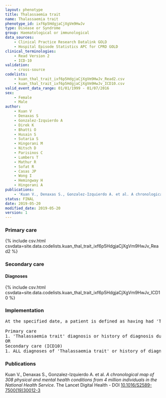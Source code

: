 ```yaml
---
layout: phenotype
title: Thalassaemia trait
name: Thalassaemia trait
phenotype_id: ixf6p5HdgjaCjXgVm9HwJv 
type: Disease or Syndrome
group: Haematological or immunological
data_sources: 
    - Clinical Practice Research Datalink GOLD
    - Hospital Episode Statistics APC for CPRD GOLD
clinical_terminologies: 
    - Read Version 2
    - ICD-10
validation: 
    - cross-source
codelists: 
    - kuan_thal_trait_ixf6p5HdgjaCjXgVm9HwJv_Read2.csv
    - kuan_thal_trait_ixf6p5HdgjaCjXgVm9HwJv_ICD10.csv
valid_event_data_range: 01/01/1999 - 01/07/2016
sex: 
    - Female
    - Male
author: 
    - Kuan V
    - Denaxas S
    - Gonzalez-Izquierdo A
    - Direk K
    - Bhatti O
    - Husain S
    - Sutaria S
    - Hingorani M
    - Nitsch D
    - Parisinos C
    - Lumbers T
    - Mathur R
    - Sofat R
    - Casas JP
    - Wong I
    - Hemingway H
    - Hingorani A
publications: 
    - 'Kuan V., Denaxas S., Gonzalez-Izquierdo A. et al. A chronological map of 308 physical and mental health conditions from 4 million individuals in the National Health Service. The Lancet Digital Health - DOI: 10.1016/S2589-7500(19)30012-3' 
status: FINAL
date: 2019-05-20
modified_date: 2019-05-20
version: 1
---
```

### Primary care 
{% include csv.html csvdata=site.data.codelists.kuan_thal_trait_ixf6p5HdgjaCjXgVm9HwJv_Read2 %}
### Secondary care 
#### Diagnoses 
{% include csv.html csvdata=site.data.codelists.kuan_thal_trait_ixf6p5HdgjaCjXgVm9HwJv_ICD10 %}
### Implementation 
<pre>At the specified date, a patient is defined as having had 'Thalassaemia trait' IF they meet the criteria for any of the following on or before the specified date. The earliest date on which the individual meets any of the following criteria on or before the specified date is defined as the first event date:

Primary care
1. 'Thalassaemia trait' diagnosis or history of diagnosis during a consultation 
OR
Secondary care (ICD10)
1. ALL diagnoses of 'Thalassaemia trait' or history of diagnosis during a hospitalization</pre> 
 
### Publications 
Kuan V., Denaxas S., Gonzalez-Izquierdo A. et al. _A chronological map of 308 physical and mental health conditions from 4 million individuals in the National Health Service_. The Lancet Digital Health - DOI <a href='https://www.thelancet.com/journals/landig/article/PIIS2589-7500(19)30012-3/fulltext'>10.1016/S2589-7500(19)30012-3</a>
